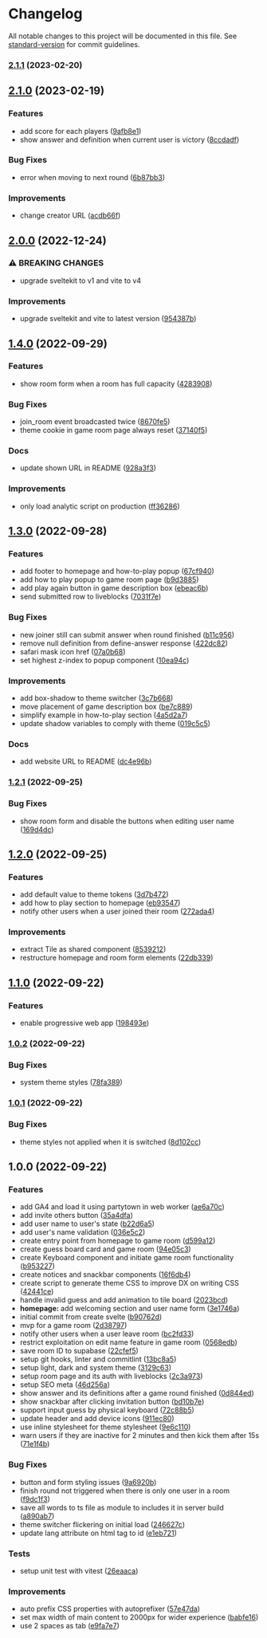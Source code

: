 # Changelog

All notable changes to this project will be documented in this file. See [standard-version](https://github.com/conventional-changelog/standard-version) for commit guidelines.

### [2.1.1](https://github.com/RofiSyahrul/katlaisasi/compare/v2.1.0...v2.1.1) (2023-02-20)

## [2.1.0](https://github.com/RofiSyahrul/katlaisasi/compare/v2.0.0...v2.1.0) (2023-02-19)


### Features

* add score for each players ([9afb8e1](https://github.com/RofiSyahrul/katlaisasi/commit/9afb8e151bb84098569c9704130ffbf5b9e25ae0))
* show answer and definition when current user is victory ([8ccdadf](https://github.com/RofiSyahrul/katlaisasi/commit/8ccdadf8a1cacd5e3325a829765f819f7b34dfc6))


### Bug Fixes

* error when moving to next round ([6b87bb3](https://github.com/RofiSyahrul/katlaisasi/commit/6b87bb352be4ff914736c9a769038616fddbc9d9))


### Improvements

* change creator URL ([acdb66f](https://github.com/RofiSyahrul/katlaisasi/commit/acdb66fed5c8a3cf1ea7b51b558cabd0f274f6ae))

## [2.0.0](https://github.com/RofiSyahrul/katlaisasi/compare/v1.4.0...v2.0.0) (2022-12-24)


### ⚠ BREAKING CHANGES

* upgrade sveltekit to v1 and vite to v4

### Improvements

* upgrade sveltekit and vite to latest version ([954387b](https://github.com/RofiSyahrul/katlaisasi/commit/954387b96397fcd1c93279c1e1d63f27e54d4bb2))

## [1.4.0](https://github.com/RofiSyahrul/katlaisasi/compare/v1.3.0...v1.4.0) (2022-09-29)


### Features

* show room form when a room has full capacity ([4283908](https://github.com/RofiSyahrul/katlaisasi/commit/42839084d901c9047602276448f2d42b2cf15929))


### Bug Fixes

* join_room event broadcasted twice ([8670fe5](https://github.com/RofiSyahrul/katlaisasi/commit/8670fe54e70c584237497ea4b110a535532531f0))
* theme cookie in game room page always reset ([37140f5](https://github.com/RofiSyahrul/katlaisasi/commit/37140f521770c806f9da7cb25b705247693b591b))


### Docs

* update shown URL in README ([928a3f3](https://github.com/RofiSyahrul/katlaisasi/commit/928a3f38f1a604b2d0b40f2bb7cf4aeb6e1e079f))


### Improvements

* only load analytic script on production ([ff36286](https://github.com/RofiSyahrul/katlaisasi/commit/ff362862fe0a3b798ce65c57baa7b84e1a4f1ed0))

## [1.3.0](https://github.com/RofiSyahrul/katlaisasi/compare/v1.2.1...v1.3.0) (2022-09-28)


### Features

* add footer to homepage and how-to-play popup ([67cf940](https://github.com/RofiSyahrul/katlaisasi/commit/67cf940dd59b84c264e67bcbfc0e010dff187a91))
* add how to play popup to game room page ([b9d3885](https://github.com/RofiSyahrul/katlaisasi/commit/b9d38859b1a4a48ed35e0d999f16a6a1024e086a))
* add play again button in game description box ([ebeac6b](https://github.com/RofiSyahrul/katlaisasi/commit/ebeac6b524167ef2ca00b057b6262cb30e1a1215))
* send submitted row to liveblocks ([7031f7e](https://github.com/RofiSyahrul/katlaisasi/commit/7031f7ecce48248ef026e4cf12bf20242be20fcb))


### Bug Fixes

* new joiner still can submit answer when round finished ([b11c956](https://github.com/RofiSyahrul/katlaisasi/commit/b11c9569d8528b1713f9f51c7db1d2df3ca3d31f))
* remove null definition from define-answer response ([422dc82](https://github.com/RofiSyahrul/katlaisasi/commit/422dc824bcb85d8214a87bc1b425af366dcc5219))
* safari mask icon href ([07a0b68](https://github.com/RofiSyahrul/katlaisasi/commit/07a0b685f4469cc1330ffc72b02a92fc4baefe22))
* set highest z-index to popup component ([10ea94c](https://github.com/RofiSyahrul/katlaisasi/commit/10ea94ca6bd84b4784b6135be81f63d68755dff0))


### Improvements

* add box-shadow to theme switcher ([3c7b668](https://github.com/RofiSyahrul/katlaisasi/commit/3c7b668991daa029650b7e5a9f60145c55297ade))
* move placement of game description box ([be7c889](https://github.com/RofiSyahrul/katlaisasi/commit/be7c8892b2680c9b8a07554fc156929107450d58))
* simplify example in how-to-play section ([4a5d2a7](https://github.com/RofiSyahrul/katlaisasi/commit/4a5d2a7e616a33e0ebe9d7d4658fb7ca56bfcdd1))
* update shadow variables to comply with theme ([019c5c5](https://github.com/RofiSyahrul/katlaisasi/commit/019c5c515cd24beffa4645f7581c0db1154adea5))


### Docs

* add website URL to README ([dc4e96b](https://github.com/RofiSyahrul/katlaisasi/commit/dc4e96b1cea8ce0877328cfb23fe16e18c7c041a))

### [1.2.1](https://github.com/RofiSyahrul/katlaisasi/compare/v1.2.0...v1.2.1) (2022-09-25)


### Bug Fixes

* show room form and disable the buttons when editing user name ([169d4dc](https://github.com/RofiSyahrul/katlaisasi/commit/169d4dc0ce7330b89b7d045a4e5b42b91c21b255))

## [1.2.0](https://github.com/RofiSyahrul/katlaisasi/compare/v1.1.0...v1.2.0) (2022-09-25)


### Features

* add default value to theme tokens ([3d7b472](https://github.com/RofiSyahrul/katlaisasi/commit/3d7b47260b21d7e7d85146c6026e174cca5e7bb1))
* add how to play section to homepage ([eb93547](https://github.com/RofiSyahrul/katlaisasi/commit/eb93547160bca7e1f1d47d6774b4f671ccf5f755))
* notify other users when a user joined their room ([272ada4](https://github.com/RofiSyahrul/katlaisasi/commit/272ada44934353bc167378fcf97232d71db771fc))


### Improvements

* extract Tile as shared component ([8539212](https://github.com/RofiSyahrul/katlaisasi/commit/8539212f48b33ac98c853b4c01a1815a2aba6b0c))
* restructure homepage and room form elements ([22db339](https://github.com/RofiSyahrul/katlaisasi/commit/22db3395331e6f4cbec3575bd085504ac9b13559))

## [1.1.0](https://github.com/RofiSyahrul/katlaisasi/compare/v1.0.2...v1.1.0) (2022-09-22)


### Features

* enable progressive web app ([198493e](https://github.com/RofiSyahrul/katlaisasi/commit/198493e6d69b3635c8973c7c4fe8bd65539ea27b))

### [1.0.2](https://github.com/RofiSyahrul/katlaisasi/compare/v1.0.1...v1.0.2) (2022-09-22)


### Bug Fixes

* system theme styles ([78fa389](https://github.com/RofiSyahrul/katlaisasi/commit/78fa389210f3ce5f21b9557993c127f88084c0ae))

### [1.0.1](https://github.com/RofiSyahrul/katlaisasi/compare/v1.0.0...v1.0.1) (2022-09-22)


### Bug Fixes

* theme styles not applied when it is switched ([8d102cc](https://github.com/RofiSyahrul/katlaisasi/commit/8d102cca76e064ac727b6549c8d2e3f9c5c91a29))

## 1.0.0 (2022-09-22)


### Features

* add GA4 and load it using partytown in web worker ([ae6a70c](https://github.com/RofiSyahrul/katlaisasi/commit/ae6a70c5e7b14f83dd80d9cf2a44fa4aacc8c1f4))
* add invite others button ([35a4dfa](https://github.com/RofiSyahrul/katlaisasi/commit/35a4dfa29ac8052305d81b5853ee887d4b33a7fe))
* add user name to user's state ([b22d6a5](https://github.com/RofiSyahrul/katlaisasi/commit/b22d6a52c356dc8f6d1af26591406392f1b090be))
* add user's name validation ([036e5c2](https://github.com/RofiSyahrul/katlaisasi/commit/036e5c20a30cd0520ef53a1f12217ff522d92dfa))
* create entry point from homepage to game room ([d599a12](https://github.com/RofiSyahrul/katlaisasi/commit/d599a12e51bd50c45ea1d883b5d82d2082364315))
* create guess board card and game room ([94e05c3](https://github.com/RofiSyahrul/katlaisasi/commit/94e05c31ded251c66b3f1314e3b9d0c1a2b23d7b))
* create Keyboard component and initiate game room functionality ([b953227](https://github.com/RofiSyahrul/katlaisasi/commit/b953227edeffd65232502472043418af70283246))
* create notices and snackbar components ([16f6db4](https://github.com/RofiSyahrul/katlaisasi/commit/16f6db4d5d1a3f15f44307656dc56f4dd075e9c4))
* create script to generate theme CSS to improve DX on writing CSS ([42441ce](https://github.com/RofiSyahrul/katlaisasi/commit/42441cef4ee2108f8aa1edd2e5aa73d15211e642))
* handle invalid guess and add animation to tile board ([2023bcd](https://github.com/RofiSyahrul/katlaisasi/commit/2023bcdbe9f2a6e06eb00baa53a8d73cf64db427))
* **homepage:** add welcoming section and user name form ([3e1746a](https://github.com/RofiSyahrul/katlaisasi/commit/3e1746a122e38a56a9fee9af0cbd99d14a1fb72d))
* initial commit from create svelte ([b90762d](https://github.com/RofiSyahrul/katlaisasi/commit/b90762df6249fae77123b8a441ea6ef24bfd968d))
* mvp for a game room ([2d38797](https://github.com/RofiSyahrul/katlaisasi/commit/2d38797d6c7bc6be069e95cdbcc410079ec56040))
* notify other users when a user leave room ([bc2fd33](https://github.com/RofiSyahrul/katlaisasi/commit/bc2fd33bb5b304675595b6fe6c1f099955b3506a))
* restrict exploitation on edit name feature in game room ([0568edb](https://github.com/RofiSyahrul/katlaisasi/commit/0568edbf476e16deccfa0f9ed005974c43ff24bc))
* save room ID to supabase ([22cfef5](https://github.com/RofiSyahrul/katlaisasi/commit/22cfef5f6bf0bda0ed26d3a74383a5c6103eb940))
* setup git hooks, linter and commitlint ([13bc8a5](https://github.com/RofiSyahrul/katlaisasi/commit/13bc8a55261fc11fdae33578f31fe26e9b73c451))
* setup light, dark and system theme ([3129c63](https://github.com/RofiSyahrul/katlaisasi/commit/3129c63c81b8c145d94c55d36f4f68e8e31c5409))
* setup room page and its auth with liveblocks ([2c3a973](https://github.com/RofiSyahrul/katlaisasi/commit/2c3a9734afcb03bbed22a3e9a432f181465e60bd))
* setup SEO meta ([46d256a](https://github.com/RofiSyahrul/katlaisasi/commit/46d256a4b2c7a29c51cb1214d49c0f8b7a170493))
* show answer and its definitions after a game round finished ([0d844ed](https://github.com/RofiSyahrul/katlaisasi/commit/0d844ed014f667e10c890b2be70013369b7a6a89))
* show snackbar after clicking invitation button ([bd10b7e](https://github.com/RofiSyahrul/katlaisasi/commit/bd10b7e82fb64f76ebec6dd294a5175f25af5321))
* support input guess by physical keyboard ([72c88b5](https://github.com/RofiSyahrul/katlaisasi/commit/72c88b57f15f3755d6d2b3ed3acb817f626e984e))
* update header and add device icons ([911ec80](https://github.com/RofiSyahrul/katlaisasi/commit/911ec8069fb5b15c82e60107410ce97f42c25fad))
* use inline stylesheet for theme stylesheet ([9e6c110](https://github.com/RofiSyahrul/katlaisasi/commit/9e6c110d320c21c0b5317e30fe20afb898b0f7e4))
* warn users if they are inactive for 2 minutes and then kick them after 15s ([71e1f4b](https://github.com/RofiSyahrul/katlaisasi/commit/71e1f4bb773a3ea1d6cb9129658c4f343ee16b19))


### Bug Fixes

* button and form styling issues ([9a6920b](https://github.com/RofiSyahrul/katlaisasi/commit/9a6920bef74ec50db10ecf4e798f1588be1f6640))
* finish round not triggered when there is only one user in a room ([f9dc1f3](https://github.com/RofiSyahrul/katlaisasi/commit/f9dc1f33df904bafdc35b81a9c6a91ae7e2fb34e))
* save all words to ts file as module to includes it in server build ([a890ab7](https://github.com/RofiSyahrul/katlaisasi/commit/a890ab71c54caa3ed4d260654175a18a9a971496))
* theme switcher flickering on initial load ([246627c](https://github.com/RofiSyahrul/katlaisasi/commit/246627c0f97bffc85316acbb69fb6e324726c862))
* update lang attribute on html tag to id ([e1eb721](https://github.com/RofiSyahrul/katlaisasi/commit/e1eb72104ca221a08667ae80a7e809cd9675ad30))


### Tests

* setup unit test with vitest ([26eaaca](https://github.com/RofiSyahrul/katlaisasi/commit/26eaaca1b6463c0dc160fcaecdcbba669dcbacf5))


### Improvements

* auto prefix CSS properties with autoprefixer ([57e47da](https://github.com/RofiSyahrul/katlaisasi/commit/57e47da598aa8c7dc8182b536f6cff4b9f6d0188))
* set max width of main content to 2000px for wider experience ([babfe16](https://github.com/RofiSyahrul/katlaisasi/commit/babfe16ded32e9db6b283f959426c3d7ac365574))
* use 2 spaces as tab ([e9fa7e7](https://github.com/RofiSyahrul/katlaisasi/commit/e9fa7e7bf4b531a01672f125dd8f27357003947f))
